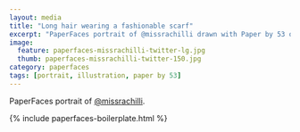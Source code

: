```yaml
---
layout: media
title: "Long hair wearing a fashionable scarf"
excerpt: "PaperFaces portrait of @missrachilli drawn with Paper by 53 on an iPad."
image: 
  feature: paperfaces-missrachilli-twitter-lg.jpg
  thumb: paperfaces-missrachilli-twitter-150.jpg
category: paperfaces
tags: [portrait, illustration, paper by 53]
---
```


PaperFaces portrait of [@missrachilli](http://twitter.com/missrachilli).

{% include paperfaces-boilerplate.html %}